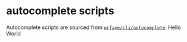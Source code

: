 # autocomplete scripts

Autocomplete scripts are sourced from [`urfave/cli/autocomplete`](https://github.com/urfave/cli/tree/main/autocomplete).
Hello World
